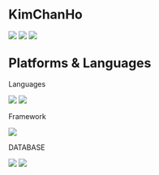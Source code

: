 <span style="font-size:25px">KimChanHo</span>
----
<p align="left">
	<a href="">
		<img src="https://img.shields.io/badge/kcho1128@naver.com-6DB33F?style=flat&logo=gmail&logoColor=white"></a>
	<a href="">
		<img src="https://img.shields.io/badge/chgim1128@gmail.com-ff0000?style=flat&logo=gmail&logoColor=white"></a>
	<a href="https://github.com/chgim">
		<img src="https://img.shields.io/badge/chgim's github-%23121011.svg?style=flat&logo=github&logoColor=white"></a>
</p>

<span style="font-size:25px">Platforms & Languages</span>
---
<p>Languages</p>
<p>
	<img src="https://img.shields.io/badge/java-007396?style=flat&logo=java&logoColor=white">
	<img src="https://img.shields.io/badge/python-3776AB?style=flat&logo=python&logoColor=white">
</p>
<p>Framework</p>
<p>
	<img src="https://img.shields.io/badge/Spring Boot-6DB33F?style=flat&logo=Spring Boot&logoColor=white">
	
</p>
<p>DATABASE</p>
<p>
	<img src="https://img.shields.io/badge/mysql-4479A1?style=flat&logo=mysql&logoColor=white">
	<img src="https://img.shields.io/badge/oracle-4479A1?style=flat&logo=oracle&logoColor=white">
</p>


